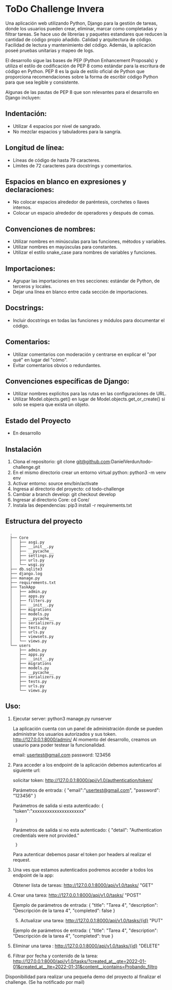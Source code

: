 
# ToDo Challenge Invera

Una aplicación web utilizando Python, Django para la gestión de tareas, donde los usuarios pueden crear, eliminar, marcar como completadas y filtrar tareas. Se hace uso de librerías y paquetes estandares que reducen la cantidad de código propio añadido. Calidad y arquitectura de código. Facilidad de lectura y mantenimiento del código. Además, la aplicación poseé pruebas unitarias y mapeo de logs.

El desarrollo sigue las bases de PEP (Python Enhancement Proposals) y utiliza el estilo de codificación de PEP 8 como estándar para la escritura de código en Python. PEP 8 es la guía de estilo oficial de Python que proporciona recomendaciones sobre la forma de escribir código Python para que sea legible y consistente.

Algunas de las pautas de PEP 8 que son relevantes para el desarrollo en Django incluyen:

## Indentación:

  - Utilizar 4 espacios por nivel de sangrado.
  - No mezclar espacios y tabuladores para la sangría.

## Longitud de línea:

  - Líneas de código de hasta 79 caracteres.
  - Límites de 72 caracteres para docstrings y comentarios.

## Espacios en blanco en expresiones y declaraciones:

  - No colocar espacios alrededor de paréntesis, corchetes o llaves internos.
  - Colocar un espacio alrededor de operadores y después de comas.

## Convenciones de nombres:

  - Utilizar nombres en minúsculas para las funciones, métodos y variables.
  - Utilizar nombres en mayúsculas para constantes.
  - Utilizar el estilo snake_case para nombres de variables y funciones.

## Importaciones:

  - Agrupar las importaciones en tres secciones: estándar de Python, de terceros y locales.
  - Dejar una línea en blanco entre cada sección de importaciones.

## Docstrings:

  - Incluir docstrings en todas las funciones y módulos para documentar el código.

## Comentarios:

  - Utilizar comentarios con moderación y centrarse en explicar el "por qué" en lugar del "cómo".
  - Evitar comentarios obvios o redundantes.

## Convenciones específicas de Django:

  - Utilizar nombres explícitos para las rutas en las configuraciones de URL.
  - Utilizar Model.objects.get() en lugar de Model.objects.get_or_create() si solo se espera que exista un objeto.  


## Estado del Proyecto

  - En desarrollo
 

## Instalación

  1. Clona el repositorio: git clone git@github.com:DanielVerdun/todo-challenge.git
  2. En el mismo directorio crear un entorno virtual python: python3 -m venv env
  3. Activar entorno: source env/bin/activate
  4. Ingresa al directorio del proyecto: cd todo-challenge
  5. Cambiar a branch develop: git checkout develop
  6. Ingresar al directorio Core: cd Core/
  7. Instala las dependencias: pip3 install -r requirements.txt

## Estructura del proyecto
	  .
	  ├── Core
	  │   ├── asgi.py
	  │   ├── __init__.py
	  │   ├── __pycache__
	  │   ├── settings.py
	  │   ├── urls.py
	  │   └── wsgi.py
	  ├── db.sqlite3
	  ├── django.log
	  ├── manage.py
	  ├── requirements.txt
	  ├── TaskApp
	  │   ├── admin.py
	  │   ├── apps.py
	  │   ├── filters.py
	  │   ├── __init__.py
	  │   ├── migrations
	  │   ├── models.py
	  │   ├── __pycache__
	  │   ├── serializers.py
	  │   ├── tests.py
	  │   ├── urls.py
	  │   ├── viewsets.py
	  │   └── views.py
	  └── users
	      ├── admin.py
	      ├── apps.py
	      ├── __init__.py
	      ├── migrations
	      ├── models.py
	      ├── __pycache__
	      ├── serializers.py
	      ├── tests.py
	      ├── urls.py
	      └── views.py



## Uso:

1. Ejecutar server: python3 manage.py runserver

	La aplicación cuenta con un panel de administración donde se pueden administrar los usuarios autorizados y sus token. 
	http://127.0.0.1:8000/admin/
	Al momento del desarrollo, creamos un usaurio para poder testear la funcionalidad.
	
	email: usertest@gmail.com
	password: 123456

2. Para acceder a los endpoint de la aplicación debemos autenticarlos al siguiente url:

	solicitar token: http://127.0.0.1:8000/api/v1.0/authentication/token/
	
	Parámetros de entrada: 
			{
			"email":"usertest@gmail.com",
			"password": "123456"
			}
	
	Parámetros de salida si esta autenticado:
		{
		"token":"xxxxxxxxxxxxxxxxxxxxx"
		
		}
	
	
	Parámetros de salida si no esta autenticado:
		{
		"detail": "Authentication credentials were not provided."
		
		}
	
	Para autenticar debemos pasar el token por headers al realizar el request.

3. Una ves que estamos autenticados podremos acceder a todos los endpoint de la app:

	Obtener lista de tareas: http://127.0.0.1:8000/api/v1.0/tasks/  "GET"


4. Crear una tarea: http://127.0.0.1:8000/api/v1.0/tasks/   "POST"

	Ejemplo de parámetros de entrada: 
		{
		"title": "Tarea 4",
		"description": "Descripción de la tarea 4",
		"completed": false
		}
	
	
	5. Actualizar una tarea: http://127.0.0.1:8000/api/v1.0/tasks/{id} "PUT"
	
	Ejemplo de parámetros de entrada: 
		{
		"title": "Tarea 4",
		"description": "Descripción de la tarea 4",
		"completed": true
		}

5. Eliminar una tarea :
   	http://127.0.0.1:8000/api/v1.0/tasks/{id} "DELETE"


6. Filtrar por fecha y contenido de la tarea:
	http://127.0.0.1:8000/api/v1.0/tasks/?created_at__gte=2022-01-01&created_at__lte=2022-01-31&content__icontains=Probando_filtro
 
	
Disponibilidad para realizar una pequeña demo del proyecto al finalizar el challenge. (Se ha notificado por mail)

